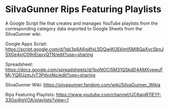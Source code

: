 # SiIvaGunner Rips Featuring Playlists

A Google Script file that creates and manages YouTube playlists from the corresponding category data imported to Google Sheets from the SiIvaGunner wiki.

Google Apps Script: https://script.google.com/d/1sb3p6A6g4fxL5DQwjKOEkImI5MI8QaXvcSbnJSXGe4xjC09nEiaxyQTN/edit?usp=sharing

Spreadsheet: https://docs.google.com/spreadsheets/d/1poNOCj5M31QSkdD4AMXvewuFMj-YQ6UzmJvT3PdyxNo/edit?usp=sharing

SiIvaGunner Wiki: https://siivagunner.fandom.com/wiki/SiIvaGunner_Wikia

Rips Featuring Playlists: https://www.youtube.com/channel/UC6ajqR7lEYf-33Gsj4lgVOA/playlists?view=1
